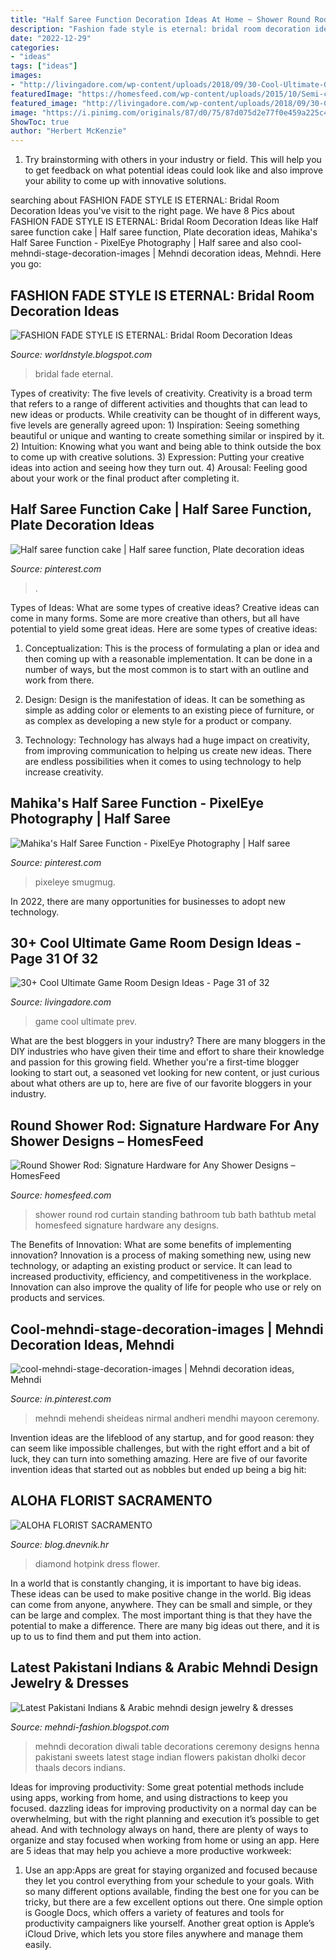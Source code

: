 ```yaml
---
title: "Half Saree Function Decoration Ideas At Home ~ Shower Round Rod Curtain Standing Bathroom Tub Bath Bathtub Metal Homesfeed Signature Hardware Any Designs"
description: "Fashion fade style is eternal: bridal room decoration ideas"
date: "2022-12-29"
categories:
- "ideas"
tags: ["ideas"]
images:
- "http://livingadore.com/wp-content/uploads/2018/09/30-Cool-Ultimate-Game-Room-Design-Ideas-31.jpg"
featuredImage: "https://homesfeed.com/wp-content/uploads/2015/10/Semi-classic-bathroom-design-consisting-of-round-metal-shower-curtain-rod-free-standing-showerhead-white-shower-curtain-small-white-tub-a-bathroom-vanity-with-sink-and-faucet-.jpg"
featured_image: "http://livingadore.com/wp-content/uploads/2018/09/30-Cool-Ultimate-Game-Room-Design-Ideas-31.jpg"
image: "https://i.pinimg.com/originals/87/d0/75/87d075d2e77f0e459a225c4412709cb1.jpg"
ShowToc: true
author: "Herbert McKenzie"
---
```



1. Try brainstorming with others in your industry or field. This will help you to get feedback on what potential ideas could look like and also improve your ability to come up with innovative solutions.

	

		
searching about FASHION FADE STYLE IS ETERNAL: Bridal Room Decoration Ideas you've visit to the right page. We have 8 Pics about FASHION FADE STYLE IS ETERNAL: Bridal Room Decoration Ideas like Half saree function cake | Half saree function, Plate decoration ideas, Mahika&#039;s Half Saree Function - PixelEye Photography | Half saree and also cool-mehndi-stage-decoration-images | Mehndi decoration ideas, Mehndi. Here you go:
		
    
## FASHION FADE STYLE IS ETERNAL: Bridal Room Decoration Ideas

<img loading=lazy src="https://4.bp.blogspot.com/-NnnTBsLk4KM/UIrBY9xZWnI/AAAAAAAACYg/EvQZbxNcB88/s1600/5503950_orig.jpg" onerror="this.onerror=null;this.src='https://tse4.mm.bing.net/th?id=OIP.P5MrNLZcGfy8Fb78itaBXQHaE6&amp;pid=15.1';" alt="FASHION FADE STYLE IS ETERNAL: Bridal Room Decoration Ideas">

_Source: worldnstyle.blogspot.com_

>bridal fade eternal. 

	

Types of creativity: The five levels of creativity.
Creativity is a broad term that refers to a range of different activities and thoughts that can lead to new ideas or products. While creativity can be thought of in different ways, five levels are generally agreed upon: 1) Inspiration: Seeing something beautiful or unique and wanting to create something similar or inspired by it. 
2) Intuition: Knowing what you want and being able to think outside the box to come up with creative solutions. 
3) Expression: Putting your creative ideas into action and seeing how they turn out. 
4) Arousal: Feeling good about your work or the final product after completing it.

    
## Half Saree Function Cake | Half Saree Function, Plate Decoration Ideas

<img loading=lazy src="https://i.pinimg.com/originals/87/d0/75/87d075d2e77f0e459a225c4412709cb1.jpg" onerror="this.onerror=null;this.src='https://tse1.mm.bing.net/th?id=OIP.WvqLfpeTJxKzyu0ZhjScmAHaGo&amp;pid=15.1';" alt="Half saree function cake | Half saree function, Plate decoration ideas">

_Source: pinterest.com_

>. 

	

Types of Ideas: What are some types of creative ideas?
Creative ideas can come in many forms. Some are more creative than others, but all have potential to yield some great ideas. Here are some types of creative ideas:
1. Conceptualization: This is the process of formulating a plan or idea and then coming up with a reasonable implementation. It can be done in a number of ways, but the most common is to start with an outline and work from there.

2. Design: Design is the manifestation of ideas. It can be something as simple as adding color or elements to an existing piece of furniture, or as complex as developing a new style for a product or company.

3. Technology: Technology has always had a huge impact on creativity, from improving communication to helping us create new ideas. There are endless possibilities when it comes to using technology to help increase creativity.


    
## Mahika&#039;s Half Saree Function - PixelEye Photography | Half Saree

<img loading=lazy src="https://i.pinimg.com/originals/8a/98/70/8a9870e698008badcb7816225de0633e.jpg" onerror="this.onerror=null;this.src='https://tse3.mm.bing.net/th?id=OIP.x977ThAVSXm2bP_X8qIADgHaFd&amp;pid=15.1';" alt="Mahika&#039;s Half Saree Function - PixelEye Photography | Half saree">

_Source: pinterest.com_

>pixeleye smugmug. 

	

In 2022, there are many opportunities for businesses to adopt new technology.

    
## 30+ Cool Ultimate Game Room Design Ideas - Page 31 Of 32

<img loading=lazy src="http://livingadore.com/wp-content/uploads/2018/09/30-Cool-Ultimate-Game-Room-Design-Ideas-31.jpg" onerror="this.onerror=null;this.src='https://tse3.mm.bing.net/th?id=OIP.i-lyGtYiPv6naIjc3bqpYwHaLH&amp;pid=15.1';" alt="30+ Cool Ultimate Game Room Design Ideas - Page 31 of 32">

_Source: livingadore.com_

>game cool ultimate prev. 

	

What are the best bloggers in your industry?
There are many bloggers in the DIY industries who have given their time and effort to share their knowledge and passion for this growing field. Whether you're a first-time blogger looking to start out, a seasoned vet looking for new content, or just curious about what others are up to, here are five of our favorite bloggers in your industry.

    
## Round Shower Rod: Signature Hardware For Any Shower Designs – HomesFeed

<img loading=lazy src="https://homesfeed.com/wp-content/uploads/2015/10/Semi-classic-bathroom-design-consisting-of-round-metal-shower-curtain-rod-free-standing-showerhead-white-shower-curtain-small-white-tub-a-bathroom-vanity-with-sink-and-faucet-.jpg" onerror="this.onerror=null;this.src='https://tse3.mm.bing.net/th?id=OIP.2CzirVG9QpvGKu6SKm9R1gHaFc&amp;pid=15.1';" alt="Round Shower Rod: Signature Hardware for Any Shower Designs – HomesFeed">

_Source: homesfeed.com_

>shower round rod curtain standing bathroom tub bath bathtub metal homesfeed signature hardware any designs. 

	

The Benefits of Innovation: What are some benefits of implementing innovation?
Innovation is a process of making something new, using new technology, or adapting an existing product or service. It can lead to increased productivity, efficiency, and competitiveness in the workplace. Innovation can also improve the quality of life for people who use or rely on products and services.

    
## Cool-mehndi-stage-decoration-images | Mehndi Decoration Ideas, Mehndi

<img loading=lazy src="https://i.pinimg.com/originals/c9/67/27/c967277bb0d6509dd4798ad06ecd989a.jpg" onerror="this.onerror=null;this.src='https://tse4.mm.bing.net/th?id=OIP.QVKFHlZU0ec5DyWgDbtU4gHaFE&amp;pid=15.1';" alt="cool-mehndi-stage-decoration-images | Mehndi decoration ideas, Mehndi">

_Source: in.pinterest.com_

>mehndi mehendi sheideas nirmal andheri mendhi mayoon ceremony. 

	

Invention ideas are the lifeblood of any startup, and for good reason: they can seem like impossible challenges, but with the right effort and a bit of luck, they can turn into something amazing. Here are five of our favorite invention ideas that started out as nobbles but ended up being a big hit:

    
## ALOHA FLORIST SACRAMENTO

<img loading=lazy src="http://bit.ly/rl4sgX" onerror="this.onerror=null;this.src='https://tse3.mm.bing.net/th?id=OIP.KdSXCNAet7Aw51lC6eSthAHaFO&amp;pid=15.1';" alt="ALOHA FLORIST SACRAMENTO">

_Source: blog.dnevnik.hr_

>diamond hotpink dress flower. 

	

In a world that is constantly changing, it is important to have big ideas. These ideas can be used to make positive change in the world. Big ideas can come from anyone, anywhere. They can be small and simple, or they can be large and complex. The most important thing is that they have the potential to make a difference. There are many big ideas out there, and it is up to us to find them and put them into action.

    
## Latest Pakistani Indians &amp; Arabic Mehndi Design Jewelry &amp; Dresses

<img loading=lazy src="http://1.bp.blogspot.com/-gY7f5QT8tkw/TsVhKQn89SI/AAAAAAAANkY/umzzUYCV0x8/s1600/mehndi+decoration+ideas+latest+%25283%2529.jpg" onerror="this.onerror=null;this.src='https://tse3.mm.bing.net/th?id=OIP.cfZsBffiJOj-l6EzvvYPjgHaFJ&amp;pid=15.1';" alt="Latest Pakistani Indians &amp; Arabic mehndi design jewelry &amp; dresses">

_Source: mehndi-fashion.blogspot.com_

>mehndi decoration diwali table decorations ceremony designs henna pakistani sweets latest stage indian flowers pakistan dholki decor thaals decors indians. 

	

Ideas for improving productivity: Some great potential methods include using apps, working from home, and using distractions to keep you focused.
dazzling ideas for improving productivity on a normal day can be overwhelming, but with the right planning and execution it’s possible to get ahead. And with technology always on hand, there are plenty of ways to organize and stay focused when working from home or using an app. Here are 5 ideas that may help you achieve a more productive workweek:
1. Use an app:Apps are great for staying organized and focused because they let you control everything from your schedule to your goals. With so many different options available, finding the best one for you can be tricky, but there are a few excellent options out there. One simple option is Google Docs, which offers a variety of features and tools for productivity campaigners like yourself. Another great option is Apple’s iCloud Drive, which lets you store files anywhere and manage them easily.

